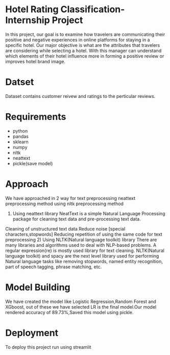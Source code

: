 # Hotel Rating Classification-Internship Project
In this project, our goal is to examine how travelers are communicating their positive and negative experiences in online platforms for staying in a specific hotel. Our major objective is what are the attributes that travelers are considering while selecting a hotel. With this manager can understand which elements of their hotel influence more in forming a positive review or improves hotel brand image.

# Datset
Dataset contains customer reivew and ratings to the perticular reviews.

# Requirements
* python
* pandas
* sklearn
* numpy
* nltk
* neattext
* pickle(save model)
# Approach
We have approached in 2 way for text preprocessing
neattext preprocessing method
using nltk preprocessing method
1) Using neattext library
NeatText is a simple Natural Language Processing package for cleaning text data and pre-processing text data.

Cleaning of unstructured text data
Reduce noise [special characters,stopwords]
Reducing repetition of using the same code for text preprocessing
 2) Using NLTK(Natural language toolkit) library
There are many libraries and algorithms used to deal with NLP-based problems. A regular expression(re) is mostly used library for text cleaning. NLTK(Natural language toolkit) and spacy are the next level library used for performing Natural language tasks like removing stopwords, named entity recognition, part of speech tagging, phrase matching, etc.

# Model Building
We have created the model like Logistic Regression,Random Forest and XGboost, out of these we have selected LR is the final model.Our model rendered accuracy of 89.73%,Saved this model using pickle.

# Deployment
To deploy this project run using streamlit
